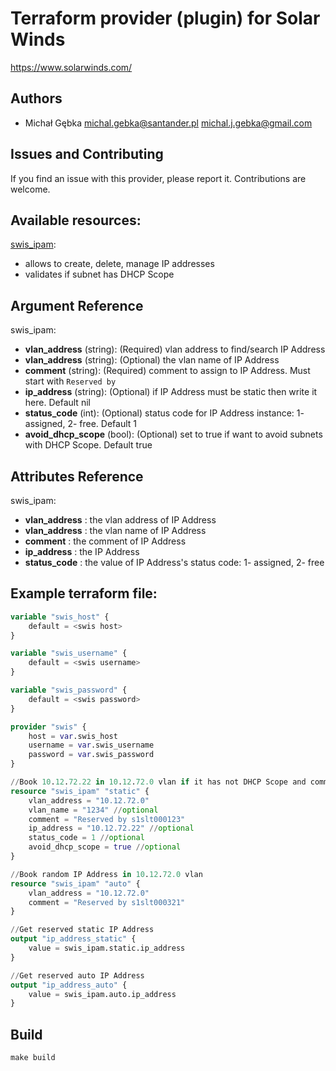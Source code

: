 # Terraform provider (plugin) for Solar Winds

https://www.solarwinds.com/

## Authors
- Michał Gębka <michal.gebka@santander.pl> <michal.j.gebka@gmail.com>

## Issues and Contributing
If you find an issue with this provider, please report it. Contributions are welcome.


## Available resources:

[swis_ipam](https://www.solarwinds.com/ip-address-manager):
- allows to create, delete, manage IP addresses
- validates if subnet has DHCP Scope

## Argument Reference

swis_ipam:
- **vlan_address** (string): (Required) vlan address to find/search IP Address
- **vlan_address** (string): (Optional) the vlan name of IP Address
- **comment** (string): (Required) comment to assign to IP Address. Must start with `Reserved by`
- **ip_address** (string): (Optional) if IP Address must be static then write it here. Default nil
- **status_code** (int): (Optional) status code for IP Address instance: 1- assigned, 2- free. Default 1
- **avoid_dhcp_scope** (bool): (Optional) set to true if want to avoid subnets with DHCP Scope. Default true

## Attributes Reference

swis_ipam:
- **vlan_address** : the vlan address of IP Address
- **vlan_address** : the vlan name of IP Address
- **comment** : the comment of IP Address
- **ip_address** : the IP Address
- **status_code** : the value of IP Address's status code: 1- assigned, 2- free


## Example terraform file:

```tf
variable "swis_host" {
    default = <swis host>
}

variable "swis_username" {
    default = <swis username>
}

variable "swis_password" {
    default = <swis password>
}

provider "swis" {
    host = var.swis_host
    username = var.swis_username
    password = var.swis_password
}

//Book 10.12.72.22 in 10.12.72.0 vlan if it has not DHCP Scope and comment is as reserved for s1slt000123
resource "swis_ipam" "static" {
    vlan_address = "10.12.72.0"
    vlan_name = "1234" //optional
    comment = "Reserved by s1slt000123"
    ip_address = "10.12.72.22" //optional
    status_code = 1 //optional
    avoid_dhcp_scope = true //optional
}

//Book random IP Address in 10.12.72.0 vlan
resource "swis_ipam" "auto" {
    vlan_address = "10.12.72.0"
    comment = "Reserved by s1slt000321"
}

//Get reserved static IP Address
output "ip_address_static" {
    value = swis_ipam.static.ip_address
}

//Get reserved auto IP Address
output "ip_address_auto" {
    value = swis_ipam.auto.ip_address
}

```

## Build

```
make build
```